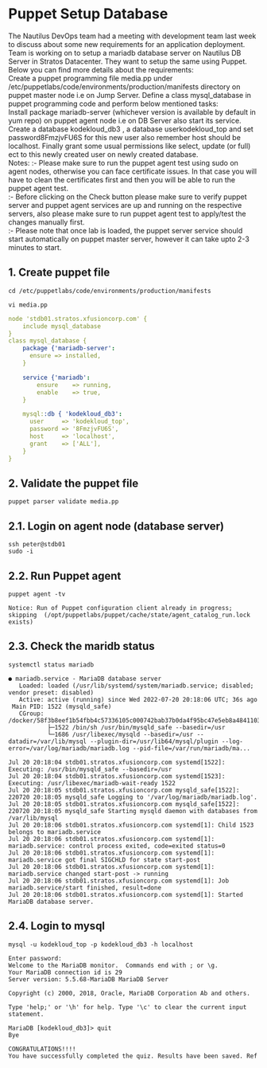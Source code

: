 # Puppet Setup Database

The Nautilus DevOps team had a meeting with development team last week to discuss about some new requirements for an application deployment. Team is working on to setup a mariadb database server on Nautilus DB Server in Stratos Datacenter. They want to setup the same using Puppet. Below you can find more details about the requirements:  
Create a puppet programming file media.pp under /etc/puppetlabs/code/environments/production/manifests directory on puppet master node i.e on Jump Server. Define a class mysql_database in puppet programming code and perform below mentioned tasks:  
Install package mariadb-server (whichever version is available by default in yum repo) on puppet agent node i.e on DB Server also start its service.  
Create a database kodekloud_db3 , a database userkodekloud_top and set password8FmzjvFU6S for this new user also remember host should be localhost. Finally grant some usual permissions like select, update (or full) ect to this newly created user on newly created database.  
Notes: :- Please make sure to run the puppet agent test using sudo on agent nodes, otherwise you can face certificate issues. In that case you will have to clean the certificates first and then you will be able to run the puppet agent test.  
:- Before clicking on the Check button please make sure to verify puppet server and puppet agent services are up and running on the respective servers, also please make sure to run puppet agent test to apply/test the changes manually first.  
:- Please note that once lab is loaded, the puppet server service should start automatically on puppet master server, however it can take upto 2-3 minutes to start.  


## 1. Create puppet file
`cd /etc/puppetlabs/code/environments/production/manifests`
   
`vi media.pp`
```yaml
node 'stdb01.stratos.xfusioncorp.com' {
    include mysql_database
}
class mysql_database {
    package {'mariadb-server':
      ensure => installed,
    }

    service {'mariadb':
        ensure    => running,
        enable    => true,
    }

    mysql::db { 'kodekloud_db3':
      user     => 'kodekloud_top',
      password => '8FmzjvFU6S',
      host     => 'localhost',
      grant    => ['ALL'],
    }
}
```


## 2. Validate the puppet file
`puppet parser validate media.pp`


## 2.1. Login on agent node (database server)
`ssh peter@stdb01`  
`sudo -i`


## 2.2. Run Puppet agent
`puppet agent -tv`
```console
Notice: Run of Puppet configuration client already in progress; skipping  (/opt/puppetlabs/puppet/cache/state/agent_catalog_run.lock exists)
```


## 2.3. Check the maridb status
`systemctl status mariadb`
```console
● mariadb.service - MariaDB database server
   Loaded: loaded (/usr/lib/systemd/system/mariadb.service; disabled; vendor preset: disabled)
   Active: active (running) since Wed 2022-07-20 20:18:06 UTC; 36s ago
 Main PID: 1522 (mysqld_safe)
   CGroup: /docker/58f3b8eef1b54fbb4c57336105c000742bab37b0da4f95bc47e5eb8a4841103f/system.slice/mariadb.service
           ├─1522 /bin/sh /usr/bin/mysqld_safe --basedir=/usr
           └─1686 /usr/libexec/mysqld --basedir=/usr --datadir=/var/lib/mysql --plugin-dir=/usr/lib64/mysql/plugin --log-error=/var/log/mariadb/mariadb.log --pid-file=/var/run/mariadb/ma...

Jul 20 20:18:04 stdb01.stratos.xfusioncorp.com systemd[1522]: Executing: /usr/bin/mysqld_safe --basedir=/usr
Jul 20 20:18:04 stdb01.stratos.xfusioncorp.com systemd[1523]: Executing: /usr/libexec/mariadb-wait-ready 1522
Jul 20 20:18:05 stdb01.stratos.xfusioncorp.com mysqld_safe[1522]: 220720 20:18:05 mysqld_safe Logging to '/var/log/mariadb/mariadb.log'.
Jul 20 20:18:05 stdb01.stratos.xfusioncorp.com mysqld_safe[1522]: 220720 20:18:05 mysqld_safe Starting mysqld daemon with databases from /var/lib/mysql
Jul 20 20:18:06 stdb01.stratos.xfusioncorp.com systemd[1]: Child 1523 belongs to mariadb.service
Jul 20 20:18:06 stdb01.stratos.xfusioncorp.com systemd[1]: mariadb.service: control process exited, code=exited status=0
Jul 20 20:18:06 stdb01.stratos.xfusioncorp.com systemd[1]: mariadb.service got final SIGCHLD for state start-post
Jul 20 20:18:06 stdb01.stratos.xfusioncorp.com systemd[1]: mariadb.service changed start-post -> running
Jul 20 20:18:06 stdb01.stratos.xfusioncorp.com systemd[1]: Job mariadb.service/start finished, result=done
Jul 20 20:18:06 stdb01.stratos.xfusioncorp.com systemd[1]: Started MariaDB database server.
```


## 2.4. Login to mysql
`mysql -u kodekloud_top -p kodekloud_db3 -h localhost`
```console
Enter password: 
Welcome to the MariaDB monitor.  Commands end with ; or \g.
Your MariaDB connection id is 29
Server version: 5.5.68-MariaDB MariaDB Server

Copyright (c) 2000, 2018, Oracle, MariaDB Corporation Ab and others.

Type 'help;' or '\h' for help. Type '\c' to clear the current input statement.

MariaDB [kodekloud_db3]> quit
Bye
```


```bash
CONGRATULATIONS!!!!
You have successfully completed the quiz. Results have been saved. Ref ID:62d7fd85f4f3fc421fde86c3
```
